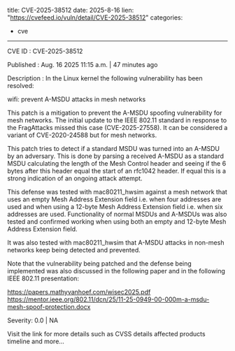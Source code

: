  
title: CVE-2025-38512
date: 2025-8-16
lien: "https://cvefeed.io/vuln/detail/CVE-2025-38512"
categories:
  - cve
---

CVE ID : CVE-2025-38512

Published :  Aug. 16
2025
11:15 a.m. | 47 minutes ago

Description : In the Linux kernel
the following vulnerability has been resolved:

wifi: prevent A-MSDU attacks in mesh networks

This patch is a mitigation to prevent the A-MSDU spoofing vulnerability
for mesh networks. The initial update to the IEEE 802.11 standard
in
response to the FragAttacks
missed this case (CVE-2025-27558). It can
be considered a variant of CVE-2020-24588 but for mesh networks.

This patch tries to detect if a standard MSDU was turned into an A-MSDU
by an adversary. This is done by parsing a received A-MSDU as a standard
MSDU
calculating the length of the Mesh Control header
and seeing if
the 6 bytes after this header equal the start of an rfc1042 header. If
equal
this is a strong indication of an ongoing attack attempt.

This defense was tested with mac80211_hwsim against a mesh network that
uses an empty Mesh Address Extension field
i.e.
when four addresses
are used
and when using a 12-byte Mesh Address Extension field
i.e.
when six addresses are used. Functionality of normal MSDUs and A-MSDUs
was also tested
and confirmed working
when using both an empty and
12-byte Mesh Address Extension field.

It was also tested with mac80211_hwsim that A-MSDU attacks in non-mesh
networks keep being detected and prevented.

Note that the vulnerability being patched
and the defense being
implemented
was also discussed in the following paper and in the
following IEEE 802.11 presentation:

https://papers.mathyvanhoef.com/wisec2025.pdf
https://mentor.ieee.org/802.11/dcn/25/11-25-0949-00-000m-a-msdu-mesh-spoof-protection.docx

Severity: 0.0 | NA

Visit the link for more details
such as CVSS details
affected products
timeline
and more...
